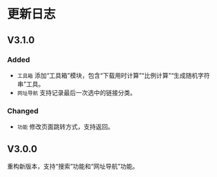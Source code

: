 # 更新日志

## V3.1.0

### Added

- `工具箱` 添加“工具箱”模块，包含“下载用时计算”“比例计算”“生成随机字符串”工具。
- `网址导航` 支持记录最后一次选中的链接分类。

### Changed

- `功能` 修改页面跳转方式，支持返回。

## V3.0.0

重构新版本，支持“搜索”功能和“网址导航”功能。
